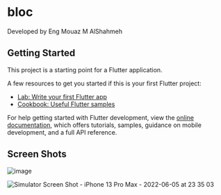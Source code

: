 # bloc

Developed by Eng Mouaz M AlShahmeh

## Getting Started

This project is a starting point for a Flutter application.

A few resources to get you started if this is your first Flutter project:

- [Lab: Write your first Flutter app](https://docs.flutter.dev/get-started/codelab)
- [Cookbook: Useful Flutter samples](https://docs.flutter.dev/cookbook)

For help getting started with Flutter development, view the
[online documentation](https://docs.flutter.dev/), which offers tutorials,
samples, guidance on mobile development, and a full API reference.

## Screen Shots

![image](https://user-images.githubusercontent.com/86870601/172069236-31151b1e-41c0-464c-b408-9beb3832418e.png)


![Simulator Screen Shot - iPhone 13 Pro Max - 2022-06-05 at 23 35 03](https://user-images.githubusercontent.com/86870601/172069505-1ab8d948-6baf-4494-8fc7-04c5b2bd94d5.png)
